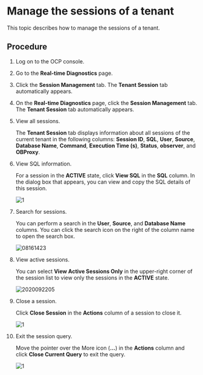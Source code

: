 # Manage the sessions of a tenant

This topic describes how to manage the sessions of a tenant.

## Procedure

1. Log on to the OCP console.

2. Go to the **Real-time Diagnostics** page.

3. Click the **Session Management** tab. The **Tenant Session** tab automatically appears.

4. On the **Real-time Diagnostics** page, click the **Session Management** tab. The **Tenant Session** tab automatically appears.

5. View all sessions.

   The **Tenant Session** tab displays information about all sessions of the current tenant in the following columns: **Session ID**, **SQL**, **User**, **Source**, **Database Name**, **Command**, **Execution Time (s)**, **Status**, **observer**, and **OBProxy**.

6. View SQL information.

   For a session in the **ACTIVE** state, click **View SQL** in the **SQL** column. In the dialog box that appears, you can view and copy the SQL details of this session.

   ![1](https://obbusiness-private.oss-cn-shanghai.aliyuncs.com/doc/img/ocp/420/%E7%A7%9F%E6%88%B7sql-1.png)

7. Search for sessions.

   You can perform a search in the **User**, **Source**, and **Database Name** columns. You can click the search icon on the right of the column name to open the search box.

   ![08161423](https://help-static-aliyun-doc.aliyuncs.com/assets/img/en-US/4825306461/p254789.png)

8. View active sessions.

   You can select **View Active Sessions Only** in the upper-right corner of the session list to view only the sessions in the **ACTIVE** state.

   ![2020092205](https://obbusiness-private.oss-cn-shanghai.aliyuncs.com/doc/img/ocp/420/%E6%9F%A5%E7%9C%8B%E6%B4%BB%E8%B7%83%E4%BC%9A%E8%AF%9D-1.png)

9. Close a session.

   Click **Close Session** in the **Actions** column of a session to close it.

   ![1](https://obbusiness-private.oss-cn-shanghai.aliyuncs.com/doc/img/ocp/410/%E5%85%B3%E9%97%AD%E4%BC%9A%E8%AF%9D.png)

10. Exit the session query.

    Move the pointer over the More icon (**...**) in the **Actions** column and click **Close Current Query** to exit the query.

    ![1](https://obbusiness-private.oss-cn-shanghai.aliyuncs.com/doc/img/ocp/420/%E5%85%B3%E9%97%AD%E5%BD%93%E5%89%8D%E6%9F%A5%E8%AF%A2-1.png)

